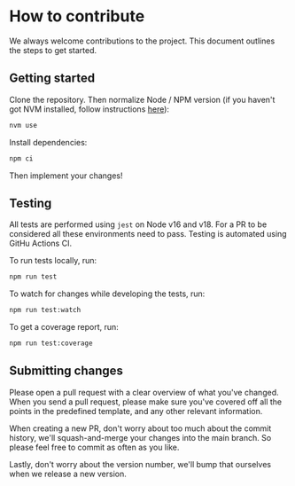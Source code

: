 # How to contribute

We always welcome contributions to the project. This document outlines the steps to get started.

## Getting started

Clone the repository. Then normalize Node / NPM version (if you haven't got NVM installed, follow instructions [here](https://github.com/nvm-sh/nvm)):

```bash
nvm use
```

Install dependencies:

```bash
npm ci
```

Then implement your changes!

## Testing

All tests are performed using `jest` on Node v16 and v18. For a PR to be considered all these environments need to pass. Testing is automated using GitHu Actions CI.

To run tests locally, run:

```bash
npm run test
```

To watch for changes while developing the tests, run:

```bash
npm run test:watch
```

To get a coverage report, run:

```bash
npm run test:coverage
```

## Submitting changes

Please open a pull request with a clear overview of what you've changed. When you send a pull request, please make sure you've covered off all the points in the predefined template, and any other relevant information.

When creating a new PR, don't worry about too much about the commit history, we'll squash-and-merge your changes into the main branch. So please feel free to commit as often as you like.

Lastly, don't worry about the version number, we'll bump that ourselves when we release a new version.

